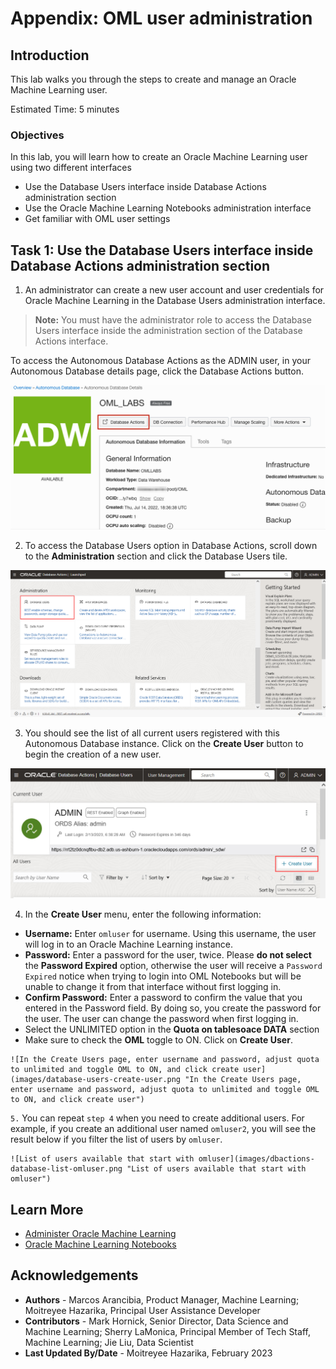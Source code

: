 # Appendix: OML user administration

## Introduction
This lab walks you through the steps to create and manage an Oracle Machine Learning user.

Estimated Time: 5 minutes

### Objectives

In this lab, you will learn how to create an Oracle Machine Learning user using two different interfaces
* Use the Database Users interface inside Database Actions administration section
* Use the Oracle Machine Learning Notebooks administration interface
* Get familiar with OML user settings

## Task 1: Use the Database Users interface inside Database Actions administration section

 1. An administrator can create a new user account and user credentials for Oracle Machine Learning in the Database Users administration interface.

  > **Note:** You must have the administrator role to access the Database Users interface inside the administration section of the Database Actions interface.

  To access the Autonomous Database Actions as the ADMIN user, in your Autonomous Database details page, click the Database Actions button.

  ![Click on Database Actions](images/launchdbactions.png "Click on Database Actions")

 2. To access the Database Users option in Database Actions, scroll down to the **Administration** section and click the Database Users tile.

  ![In the administration section, click on Database Users](images/dbactions-database-users.png "In the administration section, click on Database Users")

 3. You should see the list of all current users registered with this Autonomous Database instance.  Click on the **Create User** button to begin the creation of a new user.

  ![In the Database Users page, click the Create User button](images/database-users-current-users.png "In the Database Users page, click the Create User button")

 4. In the **Create User** menu, enter the following information:
  - **Username:** Enter `omluser` for username. Using this username, the user will log in to an Oracle Machine Learning instance.
  - **Password:** Enter a password for the user, twice.
  Please **do not select** the **Password Expired** option, otherwise the user will receive a `Password Expired` notice when trying to login into OML Notebooks but will be unable to change it from that interface without first logging in.
  - **Confirm Password:** Enter a password to confirm the value that you entered in the Password field.
  By doing so, you create the password for the user. The user can change the password when first logging in.
  -  Select the UNLIMITED option in the **Quota on tablesoace DATA** section
  -  Make sure to check the **OML** toggle to ON.
  Click on **Create User**.

    ![In the Create Users page, enter username and password, adjust quota to unlimited and toggle OML to ON, and click create user](images/database-users-create-user.png "In the Create Users page, enter username and password, adjust quota to unlimited and toggle OML to ON, and click create user")

  `5.` You can repeat `step 4` when you need to create additional users.  For example, if you create an additional user named `omluser2`, you will see the result below if you filter the list of users by `omluser`.

    ![List of users available that start with omluser](images/dbactions-database-list-omluser.png "List of users available that start with omluser")




## Learn More

* [Administer Oracle Machine Learning](https://docs.oracle.com/en/database/oracle/machine-learning/oml-notebooks/omlug/administer-oracle-machine-learning.html#GUID-E74F0E2E-EEE5-4421-A0BB-96A58811C04A)
* [Oracle Machine Learning Notebooks](https://docs.oracle.com/en/database/oracle/machine-learning/oml-notebooks/)

## Acknowledgements
* **Authors** - Marcos Arancibia, Product Manager, Machine Learning; Moitreyee Hazarika, Principal User Assistance Developer
* **Contributors** -  Mark Hornick, Senior Director, Data Science and Machine Learning; Sherry LaMonica, Principal Member of Tech Staff, Machine Learning; Jie Liu, Data Scientist
* **Last Updated By/Date** - Moitreyee Hazarika, February 2023
